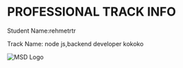 # PROFESSIONAL TRACK INFO

Student Name:rehmetrtr

Track Name: node js,backend developer kokoko

![MSD Logo](assets/msd-6th-batch-logo.png "MSD 6th Batch Logo")

